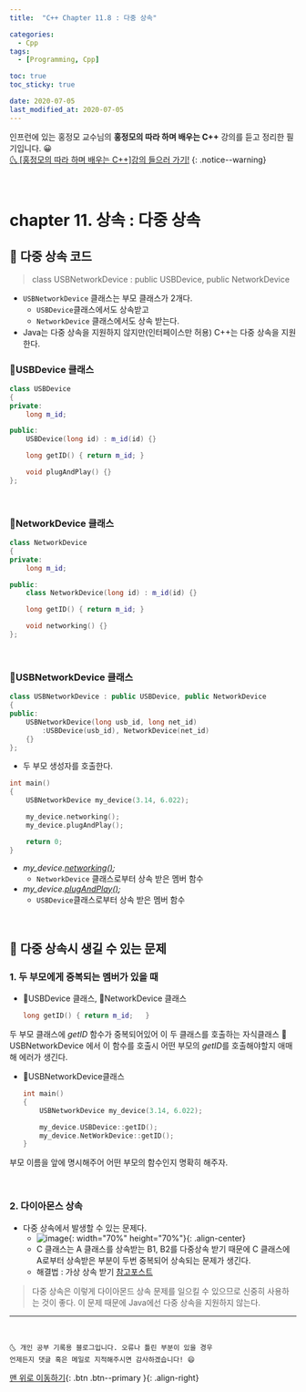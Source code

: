 ```yaml
---
title:  "C++ Chapter 11.8 : 다중 상속" 

categories:
  - Cpp
tags:
  - [Programming, Cpp]

toc: true
toc_sticky: true

date: 2020-07-05
last_modified_at: 2020-07-05
---
```


인프런에 있는 홍정모 교수님의 **홍정모의 따라 하며 배우는 C++** 강의를 듣고 정리한 필기입니다. 😀    
[🌜 [홍정모의 따라 하며 배우는 C++]강의 들으러 가기!](https://www.inflearn.com/course/following-c-plus)
{: .notice--warning}

<br>

# chapter 11. 상속 : 다중 상속

## 🔔 다중 상속 코드

> class USBNetworkDevice : public USBDevice, public NetworkDevice

- `USBNetworkDevice` 클래스는 부모 클래스가 2개다.
  - `USBDevice`클래스에서도 상속받고
  - `NetworkDevice` 클래스에서도 상속 받는다.
- Java는 다중 상속을 지원하지 않지만(인터페이스만 허용) C++는 다중 상속을 지원한다. 

### 📜USBDevice 클래스

```cpp
class USBDevice
{
private:
	long m_id;

public:
	USBDevice(long id) : m_id(id) {} 

	long getID() { return m_id; }

	void plugAndPlay() {} 
};
```

<br>

### 📜NetworkDevice 클래스

```cpp
class NetworkDevice
{
private:
	long m_id;

public:
	class NetworkDevice(long id) : m_id(id) {}

	long getID() { return m_id;	}

	void networking() {}
};
```

<br>

### 📜USBNetworkDevice 클래스

```cpp
class USBNetworkDevice : public USBDevice, public NetworkDevice
{
public:
	USBNetworkDevice(long usb_id, long net_id)
		:USBDevice(usb_id), NetworkDevice(net_id)
	{}
};
```

- 두 부모 생성자를 호출한다. 

```cpp
int main()
{
	USBNetworkDevice my_device(3.14, 6.022);

	my_device.networking();
	my_device.plugAndPlay();

	return 0;
}
```

- *my_device.<u>networking()</u>;*
  - `NetworkDevice` 클래스로부터 상속 받은 멤버 함수
- *my_device.<u>plugAndPlay()</u>;*
  - `USBDevice`클래스로부터 상속 받은 멤버 함수

<br>

## 🔔 다중 상속시 생길 수 있는 문제

### 1. 두 부모에게 중복되는 멤버가 있을 때

- 📜USBDevice 클래스, 📜NetworkDevice 클래스
  ```cpp
  long getID() { return m_id;	}
  ```

두 부모 클래스에 *getID* 함수가 중복되어있어 이 두 클래스를 호출하는 자식클래스 📜USBNetworkDevice 에서 이 함수를 호출시 어떤 부모의 *getID*를 호출해야할지 애매해 에러가 생긴다.

- 📜USBNetworkDevice클래스
  ```cpp
  int main()
  {
      USBNetworkDevice my_device(3.14, 6.022);

      my_device.USBDevice::getID();
      my_device.NetWorkDevice::getID();
  }
  ```

부모 이름을 앞에 명시해주어 어떤 부모의 함수인지 명확히 해주자.

<br>

### 2. 다이아몬스 상속

- 다중 상속에서 발생할 수 있는 문제다.
  - ![image](https://user-images.githubusercontent.com/42318591/86526306-7d6ba080-becd-11ea-8591-bf2bb4639e38.png){: width="70%" height="70%"}{: .align-center}
  - C 클래스는 A 클래스를 상속받는 B1, B2를 다중상속 받기 때문에 C 클래스에 A로부터 상속받은 부분이 두번 중복되어 상속되는 문제가 생긴다.
  - 해결법 : 가상 상속 받기 [참고포스트](https://ansohxxn.github.io/cpp/chapter12-8/)

> 다중 상속은 이렇게 다이아몬드 상속 문제를 일으킬 수 있으므로 신중히 사용하는 것이 좋다. 이 문제 때문에 Java에선 다중 상속을 지원하지 않는다. 



***
<br>

    🌜 개인 공부 기록용 블로그입니다. 오류나 틀린 부분이 있을 경우 
    언제든지 댓글 혹은 메일로 지적해주시면 감사하겠습니다! 😄

[맨 위로 이동하기](#){: .btn .btn--primary }{: .align-right}
<br>